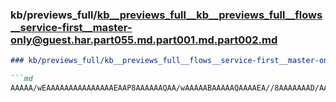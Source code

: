 ### kb/previews_full/kb__previews_full__kb__previews_full__flows__service-first__master-only@guest.har.part055.md.part001.md.part002.md

```md
### kb/previews_full/kb__previews_full__flows__service-first__master-only@guest.har.part055.md.part001.md (part 002)

```md
AAAAA/wEAAAAAAAAAAAAAAAEAAP8AAAAAAQAA/wAAAAABAAAAAQAAAAEA//8AAAAAAAD/AAEAAAABAAAAAQAAAAEAAQABA
```

```

```
